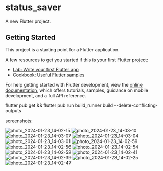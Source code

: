 # status_saver

A new Flutter project.

## Getting Started

This project is a starting point for a Flutter application.

A few resources to get you started if this is your first Flutter project:

- [Lab: Write your first Flutter app](https://docs.flutter.dev/get-started/codelab)
- [Cookbook: Useful Flutter samples](https://docs.flutter.dev/cookbook)

For help getting started with Flutter development, view the
[online documentation](https://docs.flutter.dev/), which offers tutorials,
samples, guidance on mobile development, and a full API reference.

flutter pub get && flutter pub run build_runner build --delete-conflicting-outputs

screenshots:

![photo_2024-01-23_14-02-15](https://github.com/amalvs07/status-saver/assets/108692893/bb83e13a-a770-4398-ad62-2d8905318f50)
![photo_2024-01-23_14-03-10](https://github.com/amalvs07/status-saver/assets/108692893/333049c0-f39d-4044-98ec-820685bf398a)
![photo_2024-01-23_14-03-07](https://github.com/amalvs07/status-saver/assets/108692893/6c4da9d1-7027-4fd3-a03e-b93f8afafce4)
![photo_2024-01-23_14-03-04](https://github.com/amalvs07/status-saver/assets/108692893/85b2d0dc-fe73-49e7-9243-30c805f90be3)
![photo_2024-01-23_14-03-01](https://github.com/amalvs07/status-saver/assets/108692893/681c6cae-d9da-4d9d-a985-d6b4077cbfb9)
![photo_2024-01-23_14-02-59](https://github.com/amalvs07/status-saver/assets/108692893/b3592ed0-1b51-4b34-b4fd-6a62eba6a31c)
![photo_2024-01-23_14-02-56](https://github.com/amalvs07/status-saver/assets/108692893/317d54a9-9a9c-4107-831d-abf0213cfe11)
![photo_2024-01-23_14-02-54](https://github.com/amalvs07/status-saver/assets/108692893/cb20aba5-0a2b-445a-a441-6235eed25ebb)
![photo_2024-01-23_14-02-52](https://github.com/amalvs07/status-saver/assets/108692893/fd7ea24a-d2aa-44b7-8d10-f28a236e9962)
![photo_2024-01-23_14-02-41](https://github.com/amalvs07/status-saver/assets/108692893/3062e952-e246-4cdc-b10d-857e158709f7)
![photo_2024-01-23_14-02-39](https://github.com/amalvs07/status-saver/assets/108692893/f9aaf2ea-9e53-4a96-9ebf-f4439311ba12)
![photo_2024-01-23_14-02-25](https://github.com/amalvs07/status-saver/assets/108692893/8658b6bf-7eab-4623-9406-4b3a4df96dda)
![photo_2024-01-23_14-02-47](https://github.com/amalvs07/status-saver/assets/108692893/67b179d8-0f45-426b-a873-82999bd68776)
